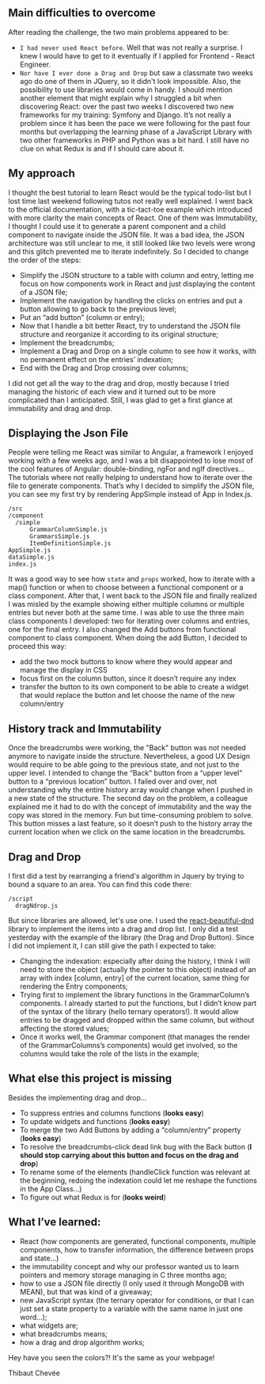 
## Main difficulties to overcome  

After reading the challenge, the two main problems appeared to be:
* `I had never used React before`. Well that was not really a surprise. I knew I would have to get to it eventually if I applied for Frontend - React Engineer.
* `Nor have I ever done a Drag and Drop` but saw a classmate two weeks ago do one of them in JQuery, so it didn't look impossible. Also, the possibility to use libraries would come in handy.
I should mention another element that might explain why I struggled a bit when discovering React: over the past two weeks I discovered two new frameworks for my training: Symfony and Django. It’s not really a problem since it has been the pace we were following for the past four months but overlapping the learning phase of a JavaScript Library with two other frameworks in PHP and Python was a bit hard. I still have no clue on what Redux is and if I should care about it.

## My approach
I thought the best tutorial to learn React would be the typical todo-list but I lost time last weekend following tutos not really well explained. I went back to the official documentation, with a tic-tact-toe example which introduced with more clarity the main concepts of React. One of them was Immutability, I thought I could use it to generate a parent component and a child component to navigate inside the JSON file. It was a bad idea, the JSON architecture was still unclear to me, it still looked like two levels were wrong and this glitch prevented me to iterate indefinitely.
So I decided to change the order of the steps:
* Simplify the JSON structure to a table with column and entry, letting me focus on how components work in React and just displaying the content of a JSON file;
* Implement the navigation by handling the clicks on entries and put a button allowing to go back to the previous level;
* Put an “add button” (column or entry);
* Now that I handle a bit better React, try to understand the JSON file structure and reorganize it according to its original structure;
* Implement the breadcrumbs;
* Implement a Drag and Drop on a single column to see how it works, with no permanent effect on the entries’ indexation;
* End with the Drag and Drop crossing over columns;

I did not get all the way to the drag and drop, mostly because I tried managing the historic of each view and it turned out to be more complicated than I anticipated. Still, I was glad to get a first glance at immutability and drag and drop.

## Displaying the Json File
People were telling me React was similar to Angular, a framework I enjoyed working with a few weeks ago, and I was a bit disappointed to lose most of the cool features of Angular: double-binding, ngFor and ngIf directives... The tutorials where not really helping to understand how to iterate over the file to generate components.
That’s why I decided to simplify the JSON file, you can see my first try by rendering AppSimple instead of App in Index.js.
```
/src
/component
  /simple
      GrammarColumnSimple.js
      GrammarsSimple.js
      ItemDefinitionSimple.js
AppSimple.js
dataSimple.js
index.js
```
It was a good way to see how `state` and `props` worked, how to iterate with a map() function or when to choose between a functional component or a class component.
After that, I went back to the JSON file and finally realized I was misled by the example showing either multiple columns or multiple entries but never both at the same time. I was able to use the three main class components I developed: two for iterating over columns and entries, one for the final entry. I also changed the Add buttons from functional component to class component.
When doing the add Button, I decided to proceed this way:
* add the two mock buttons to know where they would appear and manage the display in CSS
* focus first on the column button, since it doesn’t require any index
* transfer the button to its own component to be able to create a widget that would replace the button and let choose the name of the new column/entry

## History track and Immutability
Once the breadcrumbs were working, the "Back" button was not needed anymore to navigate inside the structure. Nevertheless, a good UX Design would require to be able going to the previous state, and not just to the upper level. I intended to change the “Back” button from a “upper level” button to a “previous location” button. I failed over and over, not understanding why the entire history array would change when I pushed in a new state of the structure. The second day on the problem, a colleague explained me it had to do with the concept of immutability and the way the copy was stored in the memory. Fun but time-consuming problem to solve.
This button misses a last feature, so it doesn’t push to the history array the current location when we click on the same location in the breadcrumbs.

## Drag and Drop
I first did a test by rearranging a friend's algorithm in Jquery by trying to bound a square to an area. You can find this code there:
```
/script
  dragNdrop.js
```
But since libraries are allowed, let's use one. I used the [react-beautiful-dnd](https://github.com/atlassian/react-beautiful-dnd) library to implement the items into a drag and drop list. I only did a test yesterday with the example of the library (the Drag and Drop Button).
Since I did not implement it, I can still give the path I expected to take:
* Changing the indexation: especially after doing the history, I think I will need to store the object (actually the pointer to this object) instead of an array with index [column, entry] of the current location, same thing for rendering the Entry components;
* Trying first to implement the library functions in the GrammarColumn’s components. I already started to put the functions, but I didn’t know part of the syntax of the library (hello ternary operators!). It would allow entries to be dragged and dropped within the same column, but without affecting the stored values;
* Once it works well, the Grammar component (that manages the render of the GrammarColumns’s components) would get involved, so the columns would take the role of the lists in the example;

## What else this project is missing
Besides the implementing drag and drop…
* To suppress entries and columns functions (**looks easy**)
* To update widgets and functions (**looks easy**)
* To merge the two Add Buttons by adding a “column/entry” property (**looks easy**)
* To resolve the breadcrumbs-click dead link bug with the Back button (**I should stop carrying about this button and focus on the drag and drop**)
* To rename some of the elements (handleClick function was relevant at the beginning, redoing the indexation could let me reshape the functions in the App Class...)
* To figure out what Redux is for (**looks weird**)

## What I’ve learned:
* React (how components are generated, functional components, multiple components, how to transfer information, the difference between props and state...)
* the immutability concept and why our professor wanted us to learn pointers and memory storage managing in C three months ago;
* how to use a JSON file directly (I only used it through MongoDB with MEAN), but that was kind of a giveaway;
* new JavaScript syntax (the ternary operator for conditions, or that I can just set a state property to a variable with the same name in just one word…);
* what widgets are;
* what breadcrumbs means;
* how a drag and drop algorithm works;

Hey have you seen the colors?! It's the same as your webpage!

Thibaut Chevée

